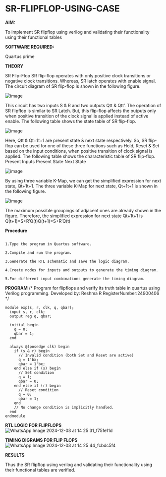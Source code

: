 # SR-FLIPFLOP-USING-CASE

**AIM:**

To implement  SR flipflop using verilog and validating their functionality using their functional tables

**SOFTWARE REQUIRED:**

Quartus prime

**THEORY**

SR Flip-Flop SR flip-flop operates with only positive clock transitions or negative clock transitions. Whereas, SR latch operates with enable signal. The circuit diagram of SR flip-flop is shown in the following figure.

![image](https://github.com/naavaneetha/SR-FLIPFLOP-USING-CASE/assets/154305477/0f710028-ad52-4d3e-9276-8714cf023a25)

 
This circuit has two inputs S & R and two outputs Qtt & Qtt’. The operation of SR flipflop is similar to SR Latch. But, this flip-flop affects the outputs only when positive transition of the clock signal is applied instead of active enable. The following table shows the state table of SR flip-flop.

![image](https://github.com/naavaneetha/SR-FLIPFLOP-USING-CASE/assets/154305477/dabfc4f4-87e3-4cbc-9472-f89ee1b5ed30)

 
Here, Qtt & Qt+1t+1 are present state & next state respectively. So, SR flip-flop can be used for one of these three functions such as Hold, Reset & Set based on the input conditions, when positive transition of clock signal is applied. The following table shows the characteristic table of SR flip-flop. Present Inputs Present State Next State

![image](https://github.com/naavaneetha/SR-FLIPFLOP-USING-CASE/assets/154305477/dd90d16c-aec5-4290-a586-e2346b1e9eb5)

 
By using three variable K-Map, we can get the simplified expression for next state, Qt+1t+1. The three variable K-Map for next state, Qt+1t+1 is shown in the following figure.

![image](https://github.com/naavaneetha/SR-FLIPFLOP-USING-CASE/assets/154305477/473efad6-d70b-4ca7-aeb7-898bbfca319f)

 
The maximum possible groupings of adjacent ones are already shown in the figure. Therefore, the simplified expression for next state Qt+1t+1 is Q(t+1)=S+R′Q(t)Q(t+1)=S+R′Q(t)

**Procedure**

```

1.Type the program in Quartus software.

2.Compile and run the program.

3.Generate the RTL schematic and save the logic diagram.

4.Create nodes for inputs and outputs to generate the timing diagram.

5.For different input combinations generate the timing diagram.
```



**PROGRAM**
/* Program for flipflops and verify its truth table in quartus using Verilog programming. 
Developed by: Reshma R
RegisterNumber:24900406
*/

```
module exp(s, r, clk, q, qbar);
  input s, r, clk;
  output reg q, qbar;

  initial begin
    q = 0;
    qbar = 1;
  end

  always @(posedge clk) begin
    if (s & r) begin
      // Invalid condition (both Set and Reset are active)
      q = 1'bx;
      qbar = 1'bx;
    end else if (s) begin
      // Set condition
      q = 1;
      qbar = 0;
    end else if (r) begin
      // Reset condition
      q = 0;
      qbar = 1;
    end
    // No change condition is implicitly handled.
  end
endmodule
```

**RTL LOGIC FOR FLIPFLOPS**
![WhatsApp Image 2024-12-03 at 14 25 31_f75fe11d](https://github.com/user-attachments/assets/7e0a222c-8eb6-4357-98da-a11258a4c06f)

**TIMING DIGRAMS FOR FLIP FLOPS**
![WhatsApp Image 2024-12-03 at 14 25 44_fcbdc5f4](https://github.com/user-attachments/assets/039215d9-81dd-47f0-b705-2ad4bbf21d95)

**RESULTS**

Thus the SR flipflop using verilog and validating their functionality using their functional tables are verified.
